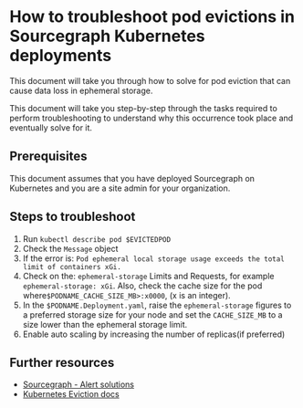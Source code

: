 # How to troubleshoot pod evictions in Sourcegraph Kubernetes deployments
This document will take you through how to solve for pod eviction that can cause data loss in ephemeral storage.

This document will take you step-by-step through the tasks required to perform troubleshooting to understand why this occurrence took place and eventually solve for it.

## Prerequisites
This document assumes that you have deployed Sourcegraph on Kubernetes and you are a site admin for your organization.
## Steps to troubleshoot
1. Run `kubectl describe pod $EVICTEDPOD `
2. Check the `Message` object
3. If the error is: `Pod ephemeral local storage usage exceeds the total limit of containers xGi.`
4. Check on the:
`ephemeral-storage` Limits and Requests, for example `ephemeral-storage: xGi`. Also, check the cache size for the pod where`$PODNAME_CACHE_SIZE_MB>:x0000`, (x is an integer).
5. In the `$PODNAME.Deployment.yaml`, raise the `ephemeral-storage` figures to a preferred storage size for your node and set the `CACHE_SIZE_MB` to a size lower than the ephemeral storage limit.
6. Enable auto scaling by increasing the number of replicas(if preferred)

## Further resources

- [Sourcegraph - Alert solutions](https://docs.sourcegraph.com/admin/observability/alert_solutions)
- [Kubernetes Eviction docs](https://kubernetes.io/docs/concepts/scheduling-eviction/node-pressure-eviction/)
